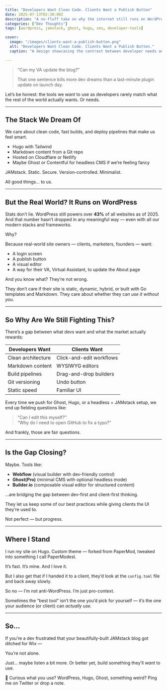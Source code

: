 ```yaml
---
title: "Developers Want Clean Code. Clients Want a Publish Button"
date: 2025-07-13T02:30:00Z
description: "A no-fluff take on why the internet still runs on WordPress—even when developers beg for better options."
categories: ["Dev Thoughts"]
tags: [wordpress, jamstack, ghost, hugo, cms, developer-tools]

cover:
  image: "/images/clients-want-a-publish-button.png"
  alt: "Developers Want Clean Code. Clients Want a Publish Button."
  caption: "A design showcasing the contrast between developer needs and client expectations."

---
```


> “Can my VA update the blog?”
>
> That one sentence kills more dev dreams than a last-minute plugin update on launch day.

Let’s be honest: the tools we _want_ to use as developers rarely match what the rest of the world actually wants. Or needs.

---

## The Stack We Dream Of

We care about clean code, fast builds, and deploy pipelines that make us feel smart.

- Hugo with Tailwind
- Markdown content from a Git repo
- Hosted on Cloudflare or Netlify
- Maybe Ghost or Contentful for headless CMS if we’re feeling fancy

JAMstack. Static. Secure. Version-controlled. Minimalist.

All good things… to us.

---

## But the Real World? It Runs on WordPress

Stats don’t lie. WordPress still powers over **43%** of all websites as of 2025. And that number hasn’t dropped in any meaningful way — even with all our modern stacks and frameworks.

Why?

Because real-world site owners — clients, marketers, founders — want:

- A login screen
- A publish button
- A visual editor
- A way for their VA, Virtual Assistant, to update the About page

And you know what? They’re not wrong.

They don’t care if their site is static, dynamic, hybrid, or built with Go templates and Markdown. They care about whether they can _use it without you._

---

## So Why Are We Still Fighting This?

There’s a gap between what devs want and what the market actually rewards:

| Developers Want        | Clients Want             |
|------------------------|--------------------------|
| Clean architecture     | Click-and-edit workflows |
| Markdown content       | WYSIWYG editors          |
| Build pipelines        | Drag-and-drop builders   |
| Git versioning         | Undo button              |
| Static speed           | Familiar UI              |

Every time we push for Ghost, Hugo, or a headless + JAMstack setup, we end up fielding questions like:

> “Can I edit this myself?”  
> “Why do I need to open GitHub to fix a typo?”

And frankly, those are fair questions.

---

## Is the Gap Closing?

Maybe. Tools like:

- **Webflow** (visual builder with dev-friendly control)
- **Ghost(Pro)** (minimal CMS with optional headless mode)
- **Builder.io** (composable visual editor for structured content)

…are bridging the gap between dev-first and client-first thinking.

They let us keep some of our best practices while giving clients the UI they’re used to.

Not perfect — but progress.

---

## Where I Stand

I run my site on Hugo. Custom theme — forked from PaperMod, tweaked into something I call PaperModest.

It’s fast. It’s mine. And I love it.

But I also get that if I handed it to a client, they’d look at the `config.toml` file and back away slowly.

So no — I’m not anti-WordPress.
I’m just pro-context.

Sometimes the “best tool” isn’t the one you’d pick for yourself — it’s the one your audience (or client) can _actually use._

---

## So...

If you’re a dev frustrated that your beautifully-built JAMstack blog got ditched for Wix —

You’re not alone.

Just… maybe listen a bit more. Or better yet, build something they’ll _want_ to use.

🎤 Curious what you use? WordPress, Hugo, Ghost, something weird? Ping me on Twitter or drop a note.
